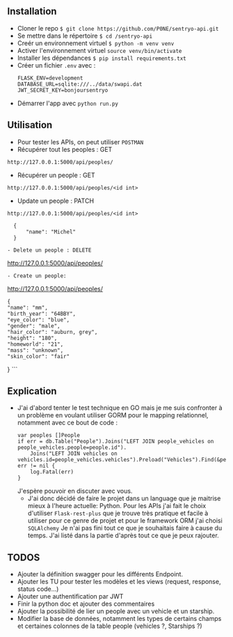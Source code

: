 ## Installation
  - Cloner le repo `$ git clone https://github.com/P0NE/sentryo-api.git`
  - Se mettre dans le répertoire `$ cd /sentryo-api`
  - Creér un environnement virtuel `$ python -m venv venv`
  - Activer l'environnement virtuel `source venv/bin/activate`
  - Installer les dépendances `$ pip install requirements.txt`
  - Créer un fichier `.env` avec :
      ```
      FLASK_ENV=development
      DATABASE_URL=sqlite:///../data/swapi.dat
      JWT_SECRET_KEY=bonjoursentryo
      ```
  - Démarrer l'app avec `python run.py`

## Utilisation
  - Pour tester les APIs, on peut utiliser `POSTMAN`
  - Récupérer tout les peoples : GET
  ```
  http://127.0.0.1:5000/api/peoples/
  ```
  - Récupérer un people : GET
  ```
  http://127.0.0.1:5000/api/peoples/<id int>
  ```
  - Update un people : PATCH
  ```
  http://127.0.0.1:5000/api/peoples/<id int>

    {
        "name": "Michel"
    }

  - Delete un people : DELETE
  ```
  http://127.0.0.1:5000/api/peoples/<id int>
  ```
  - Create un people:
  ```
  http://127.0.0.1:5000/api/peoples/

    {
	"name": "mm",
	"birth_year": "64BBY",
    "eye_color": "blue",
    "gender": "male",
    "hair_color": "auburn, grey",
    "height": "180",
    "homeworld": "21",
    "mass": "unknown",
    "skin_color": "fair"
   }
    ```


## Explication
  - J'ai d'abord tenter le test technique en GO mais je me suis confronter à un problème en voulant utiliser GORM pour le mapping relationnel, notamment avec ce bout de code : 
    ```
    var peoples []People
	if err = db.Table("People").Joins("LEFT JOIN people_vehicles on people_vehicles.people=people.id").
		Joins("LEFT JOIN vehicles on vehicles.id=people_vehicles.vehicles").Preload("Vehicles").Find(&peoples).Error; err != nil {
		log.Fatal(err)
	}
    ```
    J'espère pouvoir en discuter avec vous.
    - J'ai donc décidé de faire le projet dans un language que je maitrise mieux à l'heure actuelle: Python.
    Pour les APIs j'ai fait le choix d'utiliser `Flask-rest-plus` que je trouve très pratique et facile à utiliser pour ce genre de projet et pour le framework ORM j'ai choisi `SQLAlchemy`
    Je n'ai pas fini tout ce que je souhaitais faire à cause du temps. J'ai listé dans la partie d'après tout ce que je peux rajouter.

## TODOS
  - Ajouter la définition swagger pour les différents Endpoint.
  - Ajouter les TU pour tester les modèles et les views (request, response, status code...)
  - Ajouter une authentification par JWT
  - Finir la python doc et ajouter des commentaires
  - Ajouter la possibilité de lier un people avec un vehicle et un starship.
  - Modifier la base de données, notamment les types de certains champs et certaines colonnes de la table people (vehicles ?, Starships ?)